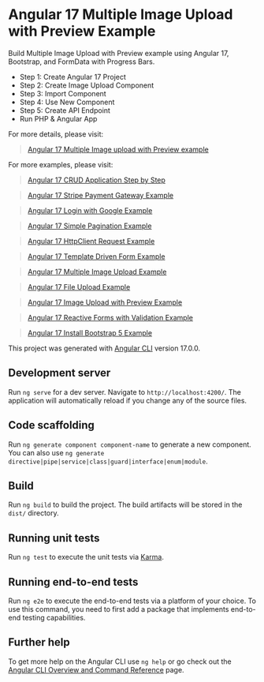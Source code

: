 # Angular 17 Multiple Image Upload with Preview Example

  Build Multiple Image Upload with Preview example using Angular 17, Bootstrap, and FormData with Progress Bars.
  - Step 1: Create Angular 17 Project
  - Step 2: Create Image Upload Component
  - Step 3: Import Component
  - Step 4: Use New Component
  - Step 5: Create API Endpoint
  - Run PHP & Angular App

For more details, please visit:
> [Angular 17 Multiple Image upload with Preview example](https://www.itsolutionstuff.com/post/angular-17-multiple-image-upload-with-preview-exampleexample.html)

For more examples, please visit:
> [Angular 17 CRUD Application Step by Step](https://www.itsolutionstuff.com/post/angular-17-crud-application-tutorial-exampleexample.html)

> [Angular 17 Stripe Payment Gateway Example](https://www.itsolutionstuff.com/post/angular-17-stripe-payment-integration-exampleexample.html)

> [Angular 17 Login with Google Example](https://www.itsolutionstuff.com/post/angular-17-login-with-google-gmail-account-exampleexample.html)

> [Angular 17 Simple Pagination Example](https://www.itsolutionstuff.com/post/angular-17-pagination-with-ngx-pagination-exampleexample.html)

> [Angular 17 HttpClient Request Example](https://www.itsolutionstuff.com/post/angular-17-httpclient-http-services-tutorialexample.html)

> [Angular 17 Template Driven Form Example](https://www.itsolutionstuff.com/post/angular-17-template-driven-form-with-validation-exampleexample.html)

> [Angular 17 Multiple Image Upload Example](https://www.itsolutionstuff.com/post/angular-17-multiple-image-upload-with-preview-exampleexample.html)

> [Angular 17 File Upload Example](https://www.itsolutionstuff.com/post/angular-17-file-upload-tutorial-exampleexample.html)

> [Angular 17 Image Upload with Preview Example](https://www.itsolutionstuff.com/post/angular-17-image-upload-with-preview-exampleexample.html)

> [Angular 17 Reactive Forms with Validation Example](https://www.itsolutionstuff.com/post/angular-17-reactive-forms-with-validation-exampleexample.html)

> [Angular 17 Install Bootstrap 5 Example](https://www.itsolutionstuff.com/post/how-to-add-bootstrap-5-in-angular-17-applicationexample.html)

This project was generated with [Angular CLI](https://github.com/angular/angular-cli) version 17.0.0.

## Development server

Run `ng serve` for a dev server. Navigate to `http://localhost:4200/`. The application will automatically reload if you change any of the source files.

## Code scaffolding

Run `ng generate component component-name` to generate a new component. You can also use `ng generate directive|pipe|service|class|guard|interface|enum|module`.

## Build

Run `ng build` to build the project. The build artifacts will be stored in the `dist/` directory.

## Running unit tests

Run `ng test` to execute the unit tests via [Karma](https://karma-runner.github.io).

## Running end-to-end tests

Run `ng e2e` to execute the end-to-end tests via a platform of your choice. To use this command, you need to first add a package that implements end-to-end testing capabilities.

## Further help

To get more help on the Angular CLI use `ng help` or go check out the [Angular CLI Overview and Command Reference](https://angular.io/cli) page.
